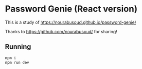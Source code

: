# Password Genie (React version)

This is a study of https://nourabusoud.github.io/password-genie/

Thanks to https://github.com/nourabusoud/ for sharing!

## Running

```bash
npm i
npm run dev
```
